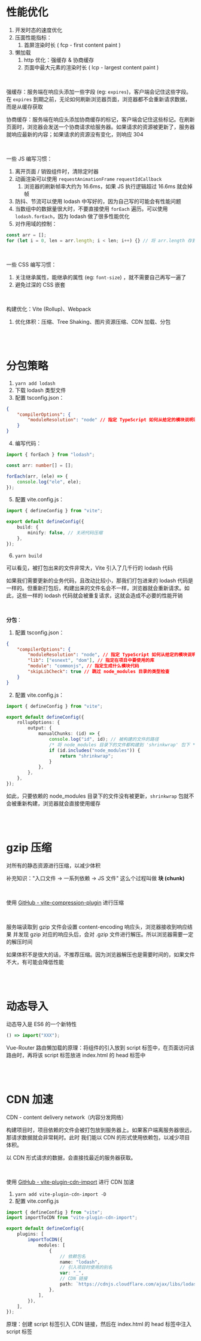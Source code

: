 # 性能优化

1.  开发时态的速度优化
2.  压面性能指标：
    1.  首屏渲染时长 ( fcp - first content paint )
3.  懒加载
    1.  http 优化：强缓存 & 协商缓存
    2.  页面中最大元素的渲染时长 ( lcp - largest content paint )

<br>

强缓存：服务端在响应头添加一些字段 (eg: `expires`)，客户端会记住这些字段。在 `expires` 到期之前，无论如何刷新浏览器页面，浏览器都不会重新请求数据，而是从缓存获取

协商缓存：服务端在响应头添加协商缓存的标记，客户端会记住这些标记。在刷新页面时，浏览器会发送一个协商请求给服务器。如果请求的资源被更新了，服务器就响应最新的内容；如果请求的资源没有变化，则响应 304

<br>

一些 JS 编写习惯：

1.  离开页面 / 销毁组件时，清除定时器
2.  动画渲染可以使用 `requestAnimationFrame` `requestIdCallback`
    1.  浏览器的刷新帧率大约为 16.6ms，如果 JS 执行逻辑超过 16.6ms 就会掉帧
3.  防抖、节流可以使用 lodash 中写好的，因为自己写的可能会有性能问题
4.  当数组中的数据量很大时，不要直接使用 `forEach` 遍历。可以使用 `lodash.forEach`，因为 lodash 做了很多性能优化
5.  对作用域的控制：

```ts
const arr = [];
for (let i = 0, len = arr.length; i < len; i++) {} // 将 arr.length 存到 len 中
```

<br>

一些 CSS 编写习惯：

1.  关注继承属性，能继承的属性 (eg: `font-size`) ，就不需要自己再写一遍了
2.  避免过深的 CSS 嵌套

<br>

构建优化：Vite (Rollup)、Webpack

1.  优化体积：压缩、Tree Shaking、图片资源压缩、CDN 加载、分包

<br><br>

# 分包策略

1.  `yarn add lodash`
2.  下载 lodash 类型文件
3.  配置 tsconfig.json：

```json
{
    "compilerOptions": {
        "moduleResolution": "node" // 指定 TypeScript 如何从给定的模块说明符查找文件
    }
}
```

4.  编写代码：

```ts
import { forEach } from "lodash";

const arr: number[] = [];

forEach(arr, (ele) => {
    console.log("ele", ele);
});
```

5.  配置 vite.config.js：

```ts
import { defineConfig } from "vite";

export default defineConfig({
    build: {
        minify: false, // 关闭代码压缩
    },
});
```

6.  `yarn build`

可以看见，被打包出来的文件非常大，Vite 引入了几千行的 lodash 代码

如果我们需要更新的业务代码，且改动比较小，那我们打包进来的 lodash 代码是一样的。但重新打包后，构建出来的文件名会不一样，浏览器就会重新请求。如此，这些一样的 lodash 代码就会被重复请求，这就会造成不必要的性能开销

<br>

**分包**：

1.  配置 tsconfig.json：

```json
{
    "compilerOptions": {
        "moduleResolution": "node", // 指定 TypeScript 如何从给定的模块说明符查找文件
        "lib": ["esnext", "dom"], // 指定在项目中要使用的库
        "module": "commonjs", // 指定生成什么模块代码
        "skipLibCheck": true // 跳过 node_modules 目录的类型检查
    }
}
```

2.  配置 vite.config.js：

```ts
import { defineConfig } from "vite";

export default defineConfig({
    rollupOptions: {
        output: {
            manualChunks: (id) => {
                console.log("id", id); // 被构建的文件的路径
                /* 将 node_modules 目录下的文件都构建到 'shrinkwrap' 包下 */
                if (id.includes("node_modules")) {
                    return "shrinkwrap";
                }
            },
        },
    },
});
```

如此，只要依赖的 node_modules 目录下的文件没有被更新，`shrinkwrap` 包就不会被重新构建，浏览器就会直接使用缓存

<br><br>

# gzip 压缩

对所有的静态资源进行压缩，以减少体积

补充知识："入口文件 → 一系列依赖 → JS 文件" 这么个过程叫做 **块 (chunk)**

<br>

使用 [GitHub - vite-compression-plugin](https://github.com/nonzzz/vite-compression-plugin) 进行压缩

<br>

服务端读取到 gzip 文件会设置 content-encoding 响应头，浏览器接收到响应结果 并发现 gzip 对应的响应头后，会对 .gzip 文件进行解压。所以浏览器需要一定的解压时间

如果体积不是很大的话，不推荐压缩。因为浏览器解压也是需要时间的，如果文件不大，有可能会降低性能

<br><br>

# 动态导入

动态导入是 ES6 的一个新特性

```ts
() => import("XXX");
```

Vue-Router 路由懒加载的原理：将组件的引入放到 script 标签中，在页面访问该路由时，再将该 script 标签放进 index.html 的 head 标签中

<br><br>

# CDN 加速

CDN - content delivery network（内容分发网络）

构建项目时，项目依赖的文件会被打包放到服务器上。如果客户端离服务器很远，那请求数据就会非常耗时。此时 我们能以 CDN 的形式使用依赖包，以减少项目体积。

以 CDN 形式请求的数据，会直接找最近的服务器获取。

<br>

使用 [GitHub - vite-plugin-cdn-import](https://github.com/MMF-FE/vite-plugin-cdn-import) 进行 CDN 加速

1.  `yarn add vite-plugin-cdn-import -D`
2.  配置 vite.config.js

```ts
import { defineConfig } from "vite";
import importToCDN from "vite-plugin-cdn-import";

export default defineConfig({
    plugins: [
        importToCDN({
            modules: [
                {
                    // 依赖包名
                    name: "lodash",
                    // 引入项目时使用的别名
                    var: "_",
                    // CDN 链接
                    path: `https://cdnjs.cloudflare.com/ajax/libs/lodash.js/4.17.21/lodash.min.js`,
                },
            ],
        }),
    ],
});
```

原理：创建 script 标签引入 CDN 链接，然后在 index.html 的 head 标签中注入 script 标签

<br>
